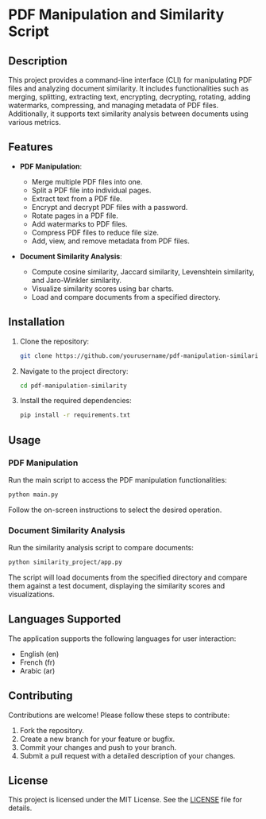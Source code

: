 # PDF Manipulation and Similarity Script

## Description
This project provides a command-line interface (CLI) for manipulating PDF files and analyzing document similarity. It includes functionalities such as merging, splitting, extracting text, encrypting, decrypting, rotating, adding watermarks, compressing, and managing metadata of PDF files. Additionally, it supports text similarity analysis between documents using various metrics.

## Features
- **PDF Manipulation**:
  - Merge multiple PDF files into one.
  - Split a PDF file into individual pages.
  - Extract text from a PDF file.
  - Encrypt and decrypt PDF files with a password.
  - Rotate pages in a PDF file.
  - Add watermarks to PDF files.
  - Compress PDF files to reduce file size.
  - Add, view, and remove metadata from PDF files.

- **Document Similarity Analysis**:
  - Compute cosine similarity, Jaccard similarity, Levenshtein similarity, and Jaro-Winkler similarity.
  - Visualize similarity scores using bar charts.
  - Load and compare documents from a specified directory.

## Installation
1. Clone the repository:
   ```bash
   git clone https://github.com/yourusername/pdf-manipulation-similarity.git
   ```
2. Navigate to the project directory:
   ```bash
   cd pdf-manipulation-similarity
   ```
3. Install the required dependencies:
   ```bash
   pip install -r requirements.txt
   ```

## Usage
### PDF Manipulation
Run the main script to access the PDF manipulation functionalities:
```bash
python main.py
```
Follow the on-screen instructions to select the desired operation.

### Document Similarity Analysis
Run the similarity analysis script to compare documents:
```bash
python similarity_project/app.py
```
The script will load documents from the specified directory and compare them against a test document, displaying the similarity scores and visualizations.

## Languages Supported
The application supports the following languages for user interaction:
- English (en)
- French (fr)
- Arabic (ar)

## Contributing
Contributions are welcome! Please follow these steps to contribute:
1. Fork the repository.
2. Create a new branch for your feature or bugfix.
3. Commit your changes and push to your branch.
4. Submit a pull request with a detailed description of your changes.

## License
This project is licensed under the MIT License. See the [LICENSE](LICENSE) file for details.

